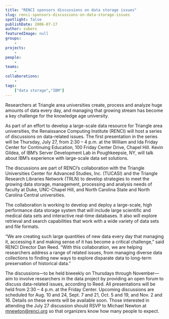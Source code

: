 ```yaml
---
title: "RENCI sponsors discussions on data storage issues"
slug: renci-sponsors-discussions-on-data-storage-issues
spotlight: false
publishDate: 2006-07-17
author: subers
featuredImage: null
groups:
    - 
projects:
    - 
people:
    - 
teams: 
    - 
collaborations:
    - 
tags:
    ["data storage","IBM"]
---
```

Researchers at Triangle area universities create, process and analyze huge amounts of data every day, and managing that growing stream has become a key challenge for the knowledge age university.  <!--more-->

As part of an effort to develop a large-scale data resource for Triangle area universities, the Renaissance Computing Institute (RENCI) will host a series of discussions on data-related issues. The first presentation in the series will be Thursday, July 27, from 2:30 – 4 p.m. at the William and Ida Friday Center for Continuing Education, 100 Friday Center Drive, Chapel Hill. Kevin Gildea, of IBM’s Server Development Lab in Poughkeepsie, NY, will talk about IBM’s experience with large-scale data set solutions. 

The discussions are part of RENCI’s collaboration with the Triangle Universities Center for Advanced Studies, Inc. (TUCASI) and the Triangle Research Libraries Network (TRLN) to develop strategies to meet the growing data storage, management, processing and analysis needs of faculty at Duke, UNC-Chapel Hill, and North Carolina State and North Carolina Central universities.

The collaboration is working to develop and deploy a large-scale, high performance data storage system that will include large scientific and medical data sets and interactive real-time databases. It also will explore retrieval and search capabilities that work with a wide variety of data sets and file formats.

“We are creating such large quantities of new data every day that managing it, accessing it and making sense of it has become a critical challenge,” said RENCI Director Dan Reed. “With this collaboration, we are helping researchers address a range of related issues, from managing diverse data collections to finding new ways to explore disparate data to long-term preservation of historical data.”

The discussions—to be held biweekly on Thursdays through November—aim to involve researchers in the data project by providing an open forum to discuss data-related issues, according to Reed. All presentations will be held from 2:30 – 4 p.m. at the Friday Center. Upcoming discussions are scheduled for Aug. 10 and 24, Sept. 7 and 21, Oct. 5 and 19, and Nov. 2 and 16. Details on these events will be available soon. Those interested in attending the July 27 discussion should RSVP to Michael Newton at <a href="mailto:mnewton@renci.org">mnewton@renci.org</a> so that organizers know how many people to expect.
